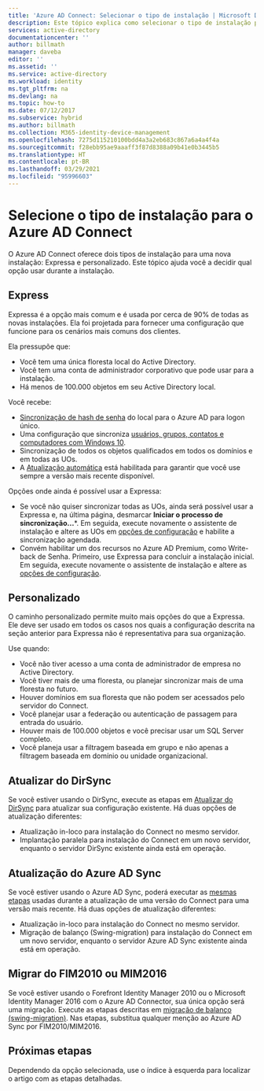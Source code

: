 ```yaml
---
title: 'Azure AD Connect: Selecionar o tipo de instalação | Microsoft Docs'
description: Este tópico explica como selecionar o tipo de instalação para o Azure AD Connect
services: active-directory
documentationcenter: ''
author: billmath
manager: daveba
editor: ''
ms.assetid: ''
ms.service: active-directory
ms.workload: identity
ms.tgt_pltfrm: na
ms.devlang: na
ms.topic: how-to
ms.date: 07/12/2017
ms.subservice: hybrid
ms.author: billmath
ms.collection: M365-identity-device-management
ms.openlocfilehash: 7275d115210100bdd4a3a2eb683c867a6a4a4f4a
ms.sourcegitcommit: f28ebb95ae9aaaff3f87d8388a09b41e0b3445b5
ms.translationtype: HT
ms.contentlocale: pt-BR
ms.lasthandoff: 03/29/2021
ms.locfileid: "95996603"
---
```

# <a name="select-which-installation-type-to-use-for-azure-ad-connect"></a>Selecione o tipo de instalação para o Azure AD Connect
O Azure AD Connect oferece dois tipos de instalação para uma nova instalação: Expressa e personalizado. Este tópico ajuda você a decidir qual opção usar durante a instalação.

## <a name="express"></a>Express
Expressa é a opção mais comum e é usada por cerca de 90% de todas as novas instalações. Ela foi projetada para fornecer uma configuração que funcione para os cenários mais comuns dos clientes.

Ela pressupõe que:

- Você tem uma única floresta local do Active Directory.
- Você tem uma conta de administrador corporativo que pode usar para a instalação.
- Há menos de 100.000 objetos em seu Active Directory local.

Você recebe:

- [Sincronização de hash de senha](how-to-connect-password-hash-synchronization.md) do local para o Azure AD para logon único.
- Uma configuração que sincroniza [usuários, grupos, contatos e computadores com Windows 10](concept-azure-ad-connect-sync-default-configuration.md).
- Sincronização de todos os objetos qualificados em todos os domínios e em todas as UOs.
- A [Atualização automática](how-to-connect-install-automatic-upgrade.md) está habilitada para garantir que você use sempre a versão mais recente disponível.

Opções onde ainda é possível usar a Expressa:

- Se você não quiser sincronizar todas as UOs, ainda será possível usar a Expressa e, na última página, desmarcar **Iniciar o processo de sincronização...**\*. Em seguida, execute novamente o assistente de instalação e altere as UOs em [opções de configuração](how-to-connect-installation-wizard.md#customize-synchronization-options) e habilite a sincronização agendada.
- Convém habilitar um dos recursos no Azure AD Premium, como Write-back de Senha. Primeiro, use Expressa para concluir a instalação inicial. Em seguida, execute novamente o assistente de instalação e altere as [opções de configuração](how-to-connect-installation-wizard.md#customize-synchronization-options).

## <a name="custom"></a>Personalizado
O caminho personalizado permite muito mais opções do que a Expressa. Ele deve ser usado em todos os casos nos quais a configuração descrita na seção anterior para Expressa não é representativa para sua organização.

Use quando:

- Você não tiver acesso a uma conta de administrador de empresa no Active Directory.
- Você tiver mais de uma floresta, ou planejar sincronizar mais de uma floresta no futuro.
- Houver domínios em sua floresta que não podem ser acessados pelo servidor do Connect.
- Você planejar usar a federação ou autenticação de passagem para entrada do usuário.
- Houver mais de 100.000 objetos e você precisar usar um SQL Server completo.
- Você planeja usar a filtragem baseada em grupo e não apenas a filtragem baseada em domínio ou unidade organizacional.

## <a name="upgrade-from-dirsync"></a>Atualizar do DirSync
Se você estiver usando o DirSync, execute as etapas em [Atualizar do DirSync](how-to-dirsync-upgrade-get-started.md) para atualizar sua configuração existente. Há duas opções de atualização diferentes:

- Atualização in-loco para instalação do Connect no mesmo servidor.
- Implantação paralela para instalação do Connect em um novo servidor, enquanto o servidor DirSync existente ainda está em operação.

## <a name="upgrade-from-azure-ad-sync"></a>Atualização do Azure AD Sync
Se você estiver usando o Azure AD Sync, poderá executar as [mesmas etapas](how-to-upgrade-previous-version.md) usadas durante a atualização de uma versão do Connect para uma versão mais recente. Há duas opções de atualização diferentes:

- Atualização in-loco para instalação do Connect no mesmo servidor.
- Migração de balanço (Swing-migration) para instalação do Connect em um novo servidor, enquanto o servidor Azure AD Sync existente ainda está em operação.

## <a name="migrate-from-fim2010-or-mim2016"></a>Migrar do FIM2010 ou MIM2016
Se você estiver usando o Forefront Identity Manager 2010 ou o Microsoft Identity Manager 2016 com o Azure AD Connector, sua única opção será uma migração. Execute as etapas descritas em [migração de balanço (swing-migration)](how-to-upgrade-previous-version.md#swing-migration). Nas etapas, substitua qualquer menção ao Azure AD Sync por FIM2010/MIM2016.

## <a name="next-steps"></a>Próximas etapas
Dependendo da opção selecionada, use o índice à esquerda para localizar o artigo com as etapas detalhadas.
